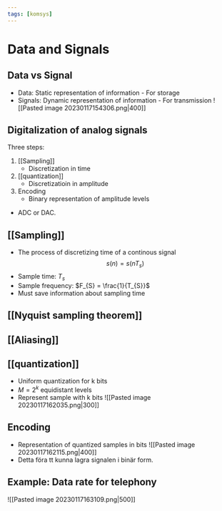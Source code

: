 ```yaml
---
tags: [komsys]
---
```

# Data and Signals


## Data vs Signal
- Data: Static representation of information 
		- For storage
-  Signals: Dynamic representation of information
		- For transmission
![[Pasted image 20230117154306.png|400]]

## Digitalization of analog signals
Three steps:
1. [[Sampling]]
   - Discretization in time
2. [[quantization]]
   - Discretizatioin in amplitude
3. Encoding
   - Binary representation of amplitude levels

- ADC or DAC.

## [[Sampling]]

- The process of discretizing time of a continous signal $$s(n) = s(nT_{s})$$
- Sample time: $T_{s}$
- Sample frequency: $F_{S} = \frac{1}{T_{S}}$
- Must save information about sampling time

## [[Nyquist sampling theorem]]

## [[Aliasing]]

## [[quantization]]
- Uniform quantization for k bits
- $M=2^{k}$ equidistant levels
- Represent sample with k bits
![[Pasted image 20230117162035.png|300]]

## Encoding
- Representation of quantized samples in bits ![[Pasted image 20230117162115.png|400]]
- Detta föra tt kunna lagra signalen i binär form.

## Example: Data rate for telephony
![[Pasted image 20230117163109.png|500]]
